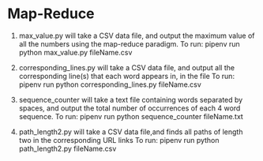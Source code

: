 # Map-Reduce
1. max_value.py will take a CSV data file, and output the maximum value of all the numbers using the map-reduce paradigm.
To run: pipenv run python max_value.py fileName.csv

2. corresponding_lines.py will take a CSV data file, and output all the corresponding line(s) that each word appears in, in the file 
To run: pipenv run python corresponding_lines.py fileName.csv

3. sequence_counter will take a text file containing words separated by spaces, and output the total number of occurrences of each 4 word sequence.
To run: pipenv run python sequence_counter fileName.txt    

4. path_length2.py will take a CSV data file,and finds all paths of length two in the corresponding URL links
To run: pipenv run python path_length2.py fileName.csv

